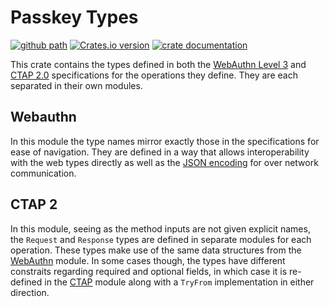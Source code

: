 # Passkey Types

[![github path](https://img.shields.io/badge/GitHub-1Password%2Fpasskey--rs%2Fpasskey--types-informational?logo=github&style=flat)](https://github.com/1Password/passkey-rs/tree/main/passkey-types)
[![Crates.io version](https://img.shields.io/crates/v/passkey-types?logo=rust&style=flat)](https://crates.io/crates/passkey-types)
[![crate documentation](https://img.shields.io/docsrs/passkey-types/latest?logo=docs.rs&style=flat)](https://docs.rs/passkey-types/)

This crate contains the types defined in both the [WebAuthn Level 3] and [CTAP 2.0] specifications for the operations they define. They are each separated in their own modules.

## Webauthn

In this module the type names mirror exactly those in the specifications for ease of navigation. They are defined in a way that allows interoperability with the web types directly as well as the [JSON encoding] for over network communication.

## CTAP 2

In this module, seeing as the method inputs are not given explicit names, the `Request` and `Response` types are defined in separate modules for each operation. These types make use of the same data structures from the [WebAuthn](#webauthn) module. In some cases though, the types have different constraits regarding required and optional fields, in which case it is re-defined in the [CTAP](#ctap-2) module along with a `TryFrom` implementation in either direction.


[WebAuthn Level 3]: https://w3c.github.io/webauthn/
[CTAP 2.0]: https://fidoalliance.org/specs/fido-v2.0-ps-20190130/fido-client-to-authenticator-protocol-v2.0-ps-20190130.html
[JSON encoding]: https://w3c.github.io/webauthn/#typedefdef-publickeycredentialjson